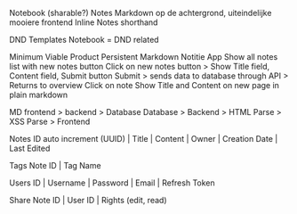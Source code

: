 Notebook   (sharable?)
    Notes
        Markdown op de achtergrond, uiteindelijke mooiere frontend
        Inline Notes shorthand


DND Templates
    Notebook = DND related


Minimum Viable Product
Persistent Markdown Notitie App
Show all notes list with new notes button
    Click on new notes button > Show Title field, Content field, Submit button
        Submit > sends data to database through API > Returns to overview
    Click on note
        Show Title and Content on new page in plain markdown


MD frontend > backend > Database
Database > Backend > HTML Parse > XSS Parse > Frontend


Notes
ID auto increment (UUID) | Title | Content | Owner | Creation Date | Last Edited

Tags
Note ID | Tag Name

Users
ID | Username | Password | Email | Refresh Token

Share
Note ID | User ID | Rights (edit, read)